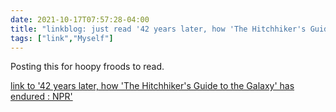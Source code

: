 ```yaml
---
date: 2021-10-17T07:57:28-04:00
title: "linkblog: just read '42 years later, how 'The Hitchhiker's Guide to the Galaxy' has endured : NPR'"
tags: ["link","Myself"]
---
```

Posting this for hoopy froods to read.
 
[link to '42 years later, how 'The Hitchhiker's Guide to the Galaxy' has endured : NPR'](https://www.npr.org/2021/10/17/1046593657/its-been-42-years-since-the-hitchhikers-guide-answered-the-ultimate-question)
